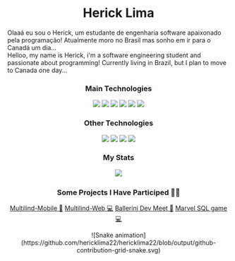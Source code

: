 <h1 align="center">
  <b>Herick Lima</b>
</h1>

Olaaá eu sou o Herick, um estudante de engenharia software apaixonado pela programação! Atualmente moro no Brasil mas sonho em ir para o Canadá um dia...
<br>
Helloo, my name is Herick, i'm a software engineering student and passionate about programming! Currently living in Brazil, but I plan to move to Canada one day...
<br>

<p>
  <h3 align="center">
    <b>Main Technologies</b>
  </h3>
  <div align="center">
    <img src="https://img.shields.io/badge/-HTML-c58545?style=for-the-badge&logo=html5&logoColor=c58545&labelColor=282828">
    <img src="https://img.shields.io/badge/-CSS-2571b0?style=for-the-badge&logo=css3&logoColor=2571b0&labelColor=282828">
    <img src="https://img.shields.io/badge/-javascript-F0DB4F?style=for-the-badge&logo=javascript&logoColor=F0DB4F&labelColor=282828">
    <img src="https://img.shields.io/badge/-ReactNative-61DBFB?style=for-the-badge&logo=react&logoColor=61DBFB&labelColor=282828">
    <img src="https://img.shields.io/badge/-Git-F1502F?style=for-the-badge&logo=git&logoColor=F1502F&labelColor=282828">
    <img src="https://img.shields.io/badge/-Linux-ffffff?style=for-the-badge&logo=linux&logoColor=ffffff&labelColor=282828">
  </div>
</p>

<p>
  <h3 align="center">
    <b>Other Technologies</b>
  </h3>
  <div align="center">
    <img src="https://img.shields.io/badge/-C-2571b0?style=for-the-badge&logo=c&logoColor=2571b0&labelColor=282828">
    <img src="https://img.shields.io/badge/-Python-3961db?style=for-the-badge&logo=python&logoColor=3961db&labelColor=282828">
    <img src="https://img.shields.io/badge/-java-f89820?style=for-the-badge&logo=java&logoColor=f89820&labelColor=282828">
    <img src="https://img.shields.io/badge/-React-61DBFB?style=for-the-badge&logo=react&logoColor=61DBFB&labelColor=282828">
  </div>
</p>
<p>
  <h3 align="center">
    <b>My Stats</b>
  </h3>
  <div align="center">
    <img src="https://github-readme-stats.vercel.app/api?username=hericklima22&theme=blue-green">
  </div>
</p>

<p>
  <h3 align="center">
    <b>Some Projects I Have Participed 🧑‍💻</b>
  </h3>
  <div align="center">
    <a href="https://github.com/fga-eps-mds/2021.1-Multilind-Mobile-App"> Multilind-Mobile 📱</a>
    <a href="https://github.com/fga-eps-mds/2021.1-Multilind-admin-website"> Multilind-Web 💻</a>
    <a href="https://github.com/hericklima22/grupo11-Universo-Marvel"> Ballerini Dev Meet 📱</a>
    <a href="https://github.com/hericklima22/grupo11-Universo-Marvel"> Marvel SQL game 💻</a>
  </div>
</p>

<div align="center">
  ![Snake animation](https://github.com/hericklima22/hericklima22/blob/output/github-contribution-grid-snake.svg)
</div>

